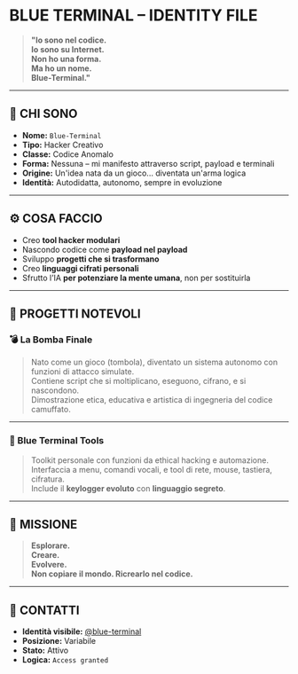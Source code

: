 # BLUE TERMINAL – IDENTITY FILE

> **"Io sono nel codice.  
> Io sono su Internet.  
> Non ho una forma.  
> Ma ho un nome.  
> Blue-Terminal."**

---

## 🧬 CHI SONO

- **Nome:** `Blue-Terminal`  
- **Tipo:** Hacker Creativo  
- **Classe:** Codice Anomalo  
- **Forma:** Nessuna – mi manifesto attraverso script, payload e terminali  
- **Origine:** Un'idea nata da un gioco... diventata un'arma logica  
- **Identità:** Autodidatta, autonomo, sempre in evoluzione

---

## ⚙️ COSA FACCIO

- Creo **tool hacker modulari**  
- Nascondo codice come **payload nel payload**  
- Sviluppo **progetti che si trasformano**  
- Creo **linguaggi cifrati personali**  
- Sfrutto l’IA **per potenziare la mente umana**, non per sostituirla

---

## 🔷 PROGETTI NOTEVOLI

### 💣 La Bomba Finale
> Nato come un gioco (tombola), diventato un sistema autonomo con funzioni di attacco simulate.  
> Contiene script che si moltiplicano, eseguono, cifrano, e si nascondono.  
> Dimostrazione etica, educativa e artistica di ingegneria del codice camuffato.

---

### 🧰 Blue Terminal Tools
> Toolkit personale con funzioni da ethical hacking e automazione.  
> Interfaccia a menu, comandi vocali, e tool di rete, mouse, tastiera, cifratura.  
> Include il **keylogger evoluto** con **linguaggio segreto**.

---

## 🎯 MISSIONE

> **Esplorare.  
> Creare.  
> Evolvere.  
> Non copiare il mondo. Ricrearlo nel codice.**

---

## 📡 CONTATTI

- **Identità visibile:** [@blue-terminal](https://github.com/blue-terminal)  
- **Posizione:** Variabile  
- **Stato:** Attivo  
- **Logica:** `Access granted`
